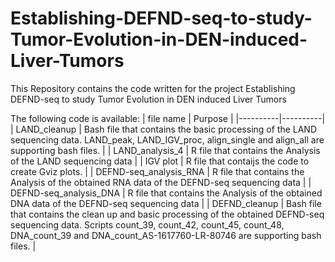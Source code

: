 # Establishing-DEFND-seq-to-study-Tumor-Evolution-in-DEN-induced-Liver-Tumors
 This Repository contains the code written for the project Establishing DEFND-seq to study Tumor Evolution in DEN induced Liver Tumors

 The following code is available:
| file name | Purpose |
|----------|----------|
| LAND_cleanup | Bash file that contains the basic processing of the LAND sequencing data. LAND_peak, LAND_IGV_proc, align_single and align_all are supporting bash files. |
| LAND_analysis_4 | R file that contains the Analysis of the LAND sequencing data |
| IGV plot | R file that contaijs the code to create Gviz plots. |
| DEFND-seq_analysis_RNA | R file that contains the Analysis of the obtained RNA data of the DEFND-seq sequencing data |
| DEFND-seq_analysis_DNA | R file that contains the Analysis of the obtained DNA data of the DEFND-seq sequencing data |
| DEFND_cleanup | Bash file that contains the clean up and basic processing of the obtained DEFND-seq sequencing data. Scripts count_39, count_42, count_45, count_48, DNA_count_39 and DNA_count_AS-1617760-LR-80746 are supporting bash files. |

